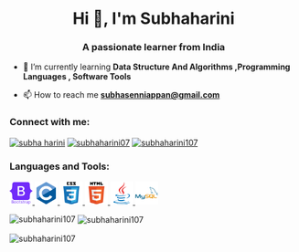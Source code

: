 <h1 align="center">Hi 👋, I'm Subhaharini</h1>
<h3 align="center">A passionate learner from India</h3>

- 🌱 I’m currently learning **Data Structure And Algorithms ,Programming Languages , Software Tools**

- 📫 How to reach me **subhasenniappan@gmail.com**

<h3 align="left">Connect with me:</h3>
<p align="left">
<a href="https://linkedin.com/in/subha harini" target="blank"><img align="center" src="https://raw.githubusercontent.com/rahuldkjain/github-profile-readme-generator/master/src/images/icons/Social/linked-in-alt.svg" alt="subha harini" height="30" width="40" /></a>
<a href="https://www.codechef.com/users/subhaharini07" target="blank"><img align="center" src="https://cdn.jsdelivr.net/npm/simple-icons@3.1.0/icons/codechef.svg" alt="subhaharini07" height="30" width="40" /></a>
<a href="https://www.hackerrank.com/subhaharini107" target="blank"><img align="center" src="https://raw.githubusercontent.com/rahuldkjain/github-profile-readme-generator/master/src/images/icons/Social/hackerrank.svg" alt="subhaharini107" height="30" width="40" /></a>
</p>

<h3 align="left">Languages and Tools:</h3>
<p align="left"> <a href="https://getbootstrap.com" target="_blank" rel="noreferrer"> <img src="https://raw.githubusercontent.com/devicons/devicon/master/icons/bootstrap/bootstrap-plain-wordmark.svg" alt="bootstrap" width="40" height="40"/> </a> <a href="https://www.cprogramming.com/" target="_blank" rel="noreferrer"> <img src="https://raw.githubusercontent.com/devicons/devicon/master/icons/c/c-original.svg" alt="c" width="40" height="40"/> </a> <a href="https://www.w3schools.com/css/" target="_blank" rel="noreferrer"> <img src="https://raw.githubusercontent.com/devicons/devicon/master/icons/css3/css3-original-wordmark.svg" alt="css3" width="40" height="40"/> </a> <a href="https://www.w3.org/html/" target="_blank" rel="noreferrer"> <img src="https://raw.githubusercontent.com/devicons/devicon/master/icons/html5/html5-original-wordmark.svg" alt="html5" width="40" height="40"/> </a> <a href="https://www.java.com" target="_blank" rel="noreferrer"> <img src="https://raw.githubusercontent.com/devicons/devicon/master/icons/java/java-original.svg" alt="java" width="40" height="40"/> </a> <a href="https://www.mysql.com/" target="_blank" rel="noreferrer"> <img src="https://raw.githubusercontent.com/devicons/devicon/master/icons/mysql/mysql-original-wordmark.svg" alt="mysql" width="40" height="40"/> </a> </p>

<p><img align="left" src="https://github-readme-stats.vercel.app/api/top-langs?username=subhaharini107&show_icons=true&locale=en&layout=compact" alt="subhaharini107" /></p>

<p>&nbsp;<img align="center" src="https://github-readme-stats.vercel.app/api?username=subhaharini107&show_icons=true&locale=en" alt="subhaharini107" /></p>

<p><img align="center" src="https://github-readme-streak-stats.herokuapp.com/?user=subhaharini107&" alt="subhaharini107" /></p>
